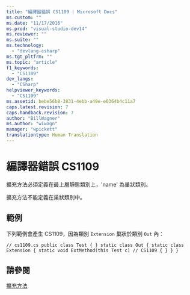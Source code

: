```yaml
---
title: "編譯器錯誤 CS1109 | Microsoft Docs"
ms.custom: ""
ms.date: "11/17/2016"
ms.prod: "visual-studio-dev14"
ms.reviewer: ""
ms.suite: ""
ms.technology: 
  - "devlang-csharp"
ms.tgt_pltfrm: ""
ms.topic: "article"
f1_keywords: 
  - "CS1109"
dev_langs: 
  - "CSharp"
helpviewer_keywords: 
  - "CS1109"
ms.assetid: bebe56b8-3831-4ebb-a49e-e0364b4c11a7
caps.latest.revision: 7
caps.handback.revision: 7
author: "BillWagner"
ms.author: "wiwagn"
manager: "wpickett"
translationtype: Human Translation
---
```

# 編譯器錯誤 CS1109
擴充方法必須定義在最上層靜態類別上，'name' 為巢狀類別。  
  
 擴充方法不能定義在巢狀類別中。  
  
## 範例  
 下列範例會產生 CS1109，因為類別 `Extension` 巢狀於類別 `Out` 內：  
  
```  
// cs1109.cs public class Test { } static class Out { static class Extension { static void ExtMethod(this Test c) // CS1109 { } } }  
```  
  
## 請參閱  
 [擴充方法](../../csharp/programming-guide/classes-and-structs/extension-methods.md)